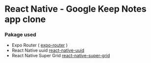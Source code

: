 
# React Native - Google Keep Notes app clone

### Pakage used
- Expo Router ( [expo-router](https://www.npmjs.com/package/expo-router) )
- React Native uuid [react-native-uuid](https://www.npmjs.com/package/react-native-uuid)
- React Native Super Grid [react-native-super-grid](https://www.npmjs.com/package/react-native-super-grid)